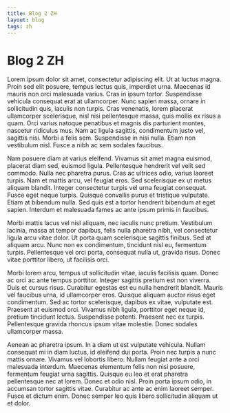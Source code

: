 ```yaml
---
title: Blog 2 ZH
layout: blog
tags: zh
---
```


# Blog 2 ZH

Lorem ipsum dolor sit amet, consectetur adipiscing elit. Ut at luctus magna. Proin sed elit posuere, tempus lectus quis, imperdiet urna. Maecenas id mauris non orci malesuada varius. Cras in ipsum tortor. Suspendisse vehicula consequat erat at ullamcorper. Nunc sapien massa, ornare in sollicitudin quis, iaculis non turpis. Cras venenatis, lorem placerat ullamcorper scelerisque, nisl nisi pellentesque massa, quis mollis ex risus a quam. Orci varius natoque penatibus et magnis dis parturient montes, nascetur ridiculus mus. Nam ac ligula sagittis, condimentum justo vel, sagittis nisi. Morbi a felis sem. Suspendisse in nisi nulla. Etiam non vestibulum nisl. Fusce a nibh ac sem sodales faucibus.

Nam posuere diam at varius eleifend. Vivamus sit amet magna euismod, placerat diam sed, euismod ligula. Pellentesque hendrerit vel velit sed commodo. Nulla nec pharetra purus. Cras ac ultrices odio, varius laoreet turpis. Nam et mattis arcu, vel feugiat eros. Sed scelerisque ex ut metus aliquam blandit. Integer consectetur turpis vel urna feugiat consequat. Fusce eget neque turpis. Quisque convallis purus et tristique vulputate. Etiam at bibendum nulla. Sed quis est a tortor hendrerit bibendum at eget sapien. Interdum et malesuada fames ac ante ipsum primis in faucibus.

Morbi mattis lacus vel nisl aliquam, nec iaculis nunc pretium. Vestibulum lacinia, massa at tempor dapibus, felis nulla pharetra nibh, vel consectetur ligula arcu vitae dolor. Ut porta quam scelerisque sagittis finibus. Sed at aliquam arcu. Nunc non ex condimentum, tincidunt nisl eu, fermentum turpis. Pellentesque vel orci porta, consequat nulla ut, gravida risus. Donec vitae porttitor libero, ut facilisis orci.

Morbi lorem arcu, tempus ut sollicitudin vitae, iaculis facilisis quam. Donec ac orci ac ante tempus porttitor. Integer sagittis pretium est non viverra. Duis et cursus risus. Curabitur egestas est eu nulla hendrerit blandit. Mauris vel faucibus urna, id ullamcorper eros. Quisque aliquam auctor risus eget condimentum. Sed ac tortor scelerisque, dapibus ex vitae, vulputate est. Praesent at euismod orci. Vivamus nibh ligula, porttitor eget neque id, pretium tincidunt lectus. Suspendisse potenti. Praesent nec ex turpis. Pellentesque gravida rhoncus ipsum vitae molestie. Donec sodales ullamcorper massa.

Aenean ac pharetra ipsum. In a diam ut est vulputate vehicula. Nullam consequat mi in diam luctus, id eleifend dui porta. Proin nec turpis a nunc mattis ornare. Vivamus vel lobortis libero. Nullam feugiat ante a orci malesuada interdum. Maecenas elementum felis non nisi posuere, fermentum feugiat urna sagittis. Quisque eu leo et erat pharetra pellentesque nec at lorem. Donec et odio nisl. Proin porta ipsum odio, in accumsan tortor sagittis vitae. Curabitur ac ante ac enim laoreet semper. Fusce et dictum enim. Donec semper leo quis libero sollicitudin aliquam ut et dolor.